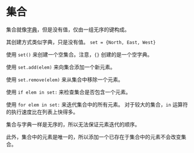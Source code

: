 # 集合
集合就像[字典](docs/scripting/dicts.md)，但是没有值，仅由一组无序的键构成。

其创建方式类似字典，只是没有值。
`set = {North, East, West}`

使用 `set()` 来创建一个空集合。注意，`{}` 创建的是一个空字典。

使用 `set.add(elem)` 来向集合添加一个新元素。

使用 `set.remove(elem)` 来从集合中移除一个元素。

使用 `if elem in set:` 来检查集合是否包含一个元素。

使用 `for elem in set:` 来迭代集合中的所有元素。
对于较大的集合，`in` 运算符的执行速度比在列表上快得多。

集合与字典一样是无序的，所以无法保证元素迭代的顺序。

此外，集合中的元素是唯一的，所以添加一个已存在于集合中的元素不会改变集合。